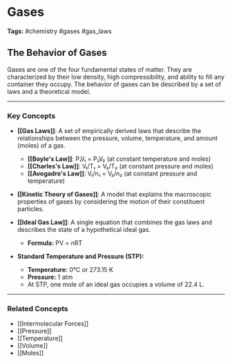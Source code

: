 # Gases

**Tags:** #chemistry #gases #gas_laws

## The Behavior of Gases

Gases are one of the four fundamental states of matter. They are characterized by their low density, high compressibility, and ability to fill any container they occupy. The behavior of gases can be described by a set of laws and a theoretical model.

---

### Key Concepts

- **[[Gas Laws]]**: A set of empirically derived laws that describe the relationships between the pressure, volume, temperature, and amount (moles) of a gas.
    - **[[Boyle's Law]]**: P₁V₁ = P₂V₂ (at constant temperature and moles)
    - **[[Charles's Law]]**: V₁/T₁ = V₂/T₂ (at constant pressure and moles)
    - **[[Avogadro's Law]]**: V₁/n₁ = V₂/n₂ (at constant pressure and temperature)

- **[[Kinetic Theory of Gases]]**: A model that explains the macroscopic properties of gases by considering the motion of their constituent particles.

- **[[Ideal Gas Law]]**: A single equation that combines the gas laws and describes the state of a hypothetical ideal gas.
    - **Formula:** PV = nRT

- **Standard Temperature and Pressure (STP):**
    - **Temperature:** 0°C or 273.15 K
    - **Pressure:** 1 atm
    - At STP, one mole of an ideal gas occupies a volume of 22.4 L.

---

### Related Concepts

- [[Intermolecular Forces]]
- [[Pressure]]
- [[Temperature]]
- [[Volume]]
- [[Moles]]
